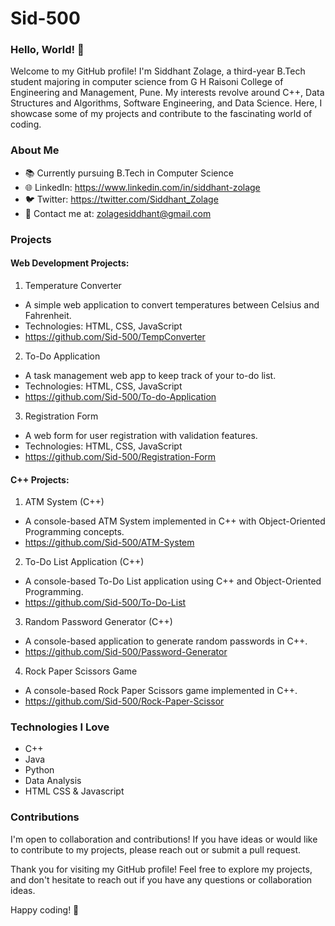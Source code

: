 # Sid-500

### Hello, World! 👋

<!--
**Sid-500/Sid-500** is a ✨ _special_ ✨ repository because its `README.md` (this file) appears on your GitHub profile.
-->
Welcome to my GitHub profile! I'm Siddhant Zolage, a third-year B.Tech student majoring in computer science from G H Raisoni College of Engineering and Management, Pune. My interests revolve around C++, Data Structures and Algorithms, Software Engineering, and Data Science. Here, I showcase some of my projects and contribute to the fascinating world of coding.

### About Me

- 📚 Currently pursuing B.Tech in Computer Science
- 🌐 LinkedIn: https://www.linkedin.com/in/siddhant-zolage
- 🐦 Twitter: https://twitter.com/Siddhant_Zolage
- 📧 Contact me at: zolagesiddhant@gmail.com


### Projects

#### Web Development Projects:

1. Temperature Converter

  - A simple web application to convert temperatures between Celsius and Fahrenheit.
  - Technologies: HTML, CSS, JavaScript
  - https://github.com/Sid-500/TempConverter

2. To-Do Application

  - A task management web app to keep track of your to-do list.
  - Technologies: HTML, CSS, JavaScript
  - https://github.com/Sid-500/To-do-Application

3. Registration Form

  - A web form for user registration with validation features.
  - Technologies: HTML, CSS, JavaScript
  - https://github.com/Sid-500/Registration-Form

#### C++ Projects:

1. ATM System (C++)

  - A console-based ATM System implemented in C++ with Object-Oriented Programming concepts.
  - https://github.com/Sid-500/ATM-System

2. To-Do List Application (C++)

  - A console-based To-Do List application using C++ and Object-Oriented Programming.
  - https://github.com/Sid-500/To-Do-List

3. Random Password Generator (C++)

  - A console-based application to generate random passwords in C++.
  - https://github.com/Sid-500/Password-Generator

4. Rock Paper Scissors Game

  - A console-based Rock Paper Scissors game implemented in C++.
  - https://github.com/Sid-500/Rock-Paper-Scissor


### Technologies I Love

- C++
- Java
- Python
- Data Analysis
- HTML CSS & Javascript

### Contributions

I'm open to collaboration and contributions! If you have ideas or would like to contribute to my projects, please reach out or submit a pull request.

Thank you for visiting my GitHub profile! Feel free to explore my projects, and don't hesitate to reach out if you have any questions or collaboration ideas.

Happy coding! 🚀
